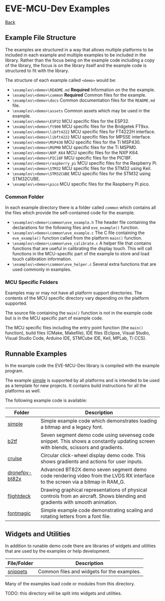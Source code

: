 # EVE-MCU-Dev Examples

[Back](../README.md)

## Example File Structure

The examples are structured in a way that allows multiple platforms to be included in each example and multiple examples to be included in the library. Rather than the focus being on the example code including a copy of the library, the focus is on the library itself and the example code is structured to fit with the library. 

The structure of each example called `<demo>` would be:

- `\examples\<demo>\README.md` **Required** Information on the the example.
- `\examples\<demo>\common` **Required** Common files for the example.
- `\examples\<demo>\docs` Common documentation files for the `README.md` file.
- `\examples\<demo>\assets` Common assets which may be used in the example.
- `\examples\<demo>\ESP32` MCU specific files for the ESP32.
- `\examples\<demo>\ft900` MCU specific files for the Bridgetek FT9xx.
- `\examples\<demo>\libft4222` MCU specific files for FT4222H interface.
- `\examples\<demo>\libft4222` MCU specific files for MPSSE interface.
- `\examples\<demo>\MSP430` MCU specific files for the Ti MSP430.
- `\examples\<demo>\MSPM0` MCU specific files for the Ti MSPM0.
- `\examples\<demo>\NXP_K64` MCU specific files for the NXP K64.
- `\examples\<demo>\PIC18F` MCU specific files for the PIC18F.
- `\examples\<demo>\raspberry_pi` MCU specific files for the Raspberry Pi.
- `\examples\<demo>\STM32` MCU specific files for the STM32 using Keil.
- `\examples\<demo>\STM32CUBE` MCU specific files for the STM32 using STM32CUBE.
- `\examples\<demo>\pico` MCU specific files for the Raspberry Pi pico.

### Common Folder

In each example directory there is a folder called `common` which contains all the files which provide the self-contained code for the example. 

- `\examples\<demo>\common\eve_example.h` The header file containing the declarations for the following files and `eve_example()` function.
- `\examples\<demo>\common\eve_example.c` The C file containing the `eve_example()` function called from the platform `main()` function.
- `\examples\<demo>\common\eve_calibrate.c` A helper file that contains functions that are useful in calibrating the display touch. This will call functions in the MCU-specific part of the example to store and load touch calibration information.
- `\examples\<demo>\common\eve_helper.c` Several extra functions that are used commonly in examples.

### MCU Specific Folders

Examples may or may not have all platform support directories. The contents of the MCU specific directory vary depending on the platform supported.

The source file containing the `main()` function is not in the example code but is in the MCU specific part of example code. 

The MCU specific files including the entry point function (the `main()` function), build files (CMake, Makefile), IDE files (Eclipse, Visual Studio, Visual Studio Code, Arduino IDE, STMCube IDE, Keil, MPLab, Ti CCS).

## Runnable Examples

In the example code the EVE-MCU-Dev library is compiled with the example program. 

The example [simple](simple/README.md) is supported by all platforms and is intended to be used as a template for new projects. It contains build instructions for all the platforms as well.

The following example code is available:

| Folder | Description |
| --- | --- |
| [simple](simple/README.md) | Simple example code which demonstrates loading a bitmap and a legacy font. |
| [b2tf](b2tf/README.md) | Seven segment demo code using sevenseg code snippet. This shows a constantly updating screen with blends, scissors and gradients. |
| [cruise](cruise/README.md) | Circular click-wheel display demo code. This shows gradients and actions for user inputs. |
| [dronefpv-bt82x](dronefpv-bt82x/README.md) | Advanced BT82X demo seven segment demo code rendering video from the LVDS RX interface to the screen via a bitmap in RAM_G. |
| [flightdeck](flightdeck/README.md) | Drawing graphical representations of physical controls from an aircraft. Shows blending and gradients with smooth animation. |
| [fontmagic](fontmagic/README.md) | Simple example code demonstrating scaling and rotating letters from a font file. |

## Widgets and Utilities

In addition to runable demo code there are libraries of widgets and utilities that are used by the examples or help development.

| File/Folder | Description |
| --- | --- |
| [snippets](snippets/README.md) | Common files and widgets for the examples. |

Many of the examples load code or modules from this directory. 

TODO: this directory will be split into widgets and utilities.
